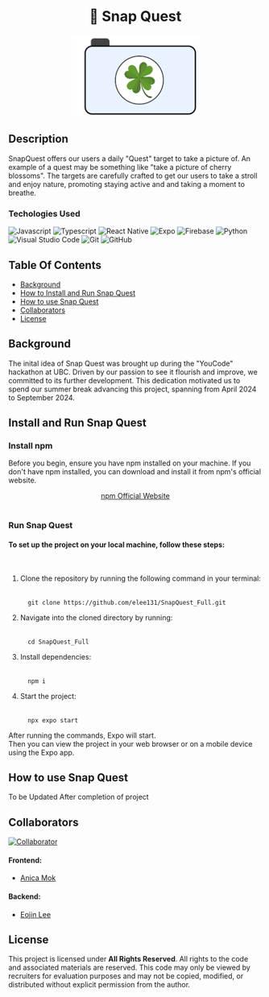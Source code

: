 <h1 align ="center">
   📸 Snap Quest
</h1>

<p align = "center">
<img src="assets/headerImage.png?raw=true" alt="snapQuest Image Logo"  width="50%" height="50%" />
</p>

## Description
SnapQuest offers our users a daily "Quest" target to take a picture of. An example of a quest may be something like "take a picture of cherry blossoms". The targets are carefully crafted to get our users to take a stroll and enjoy nature, promoting staying active and and taking a moment to breathe.


### Techologies Used

![Javascript](https://img.shields.io/badge/Javascript-F0DB4F?style=for-the-badge&labelColor=black&logo=javascript&logoColor=F0DB4F)
![Typescript](https://img.shields.io/badge/Typescript-007acc?style=for-the-badge&labelColor=black&logo=typescript&logoColor=007acc)
![React Native](https://img.shields.io/badge/React_Native-20232A?style=for-the-badge&logo=react&logoColor=61DAFB)
![Expo](https://img.shields.io/badge/expo-1C1E24?style=for-the-badge&logo=expo&logoColor=#D04A37)
![Firebase](https://img.shields.io/badge/firebase-a08021?style=for-the-badge&logo=firebase&logoColor=ffcd34)
![Python](https://img.shields.io/badge/python-3670A0?style=for-the-badge&logo=python&logoColor=ffdd54)
![Visual Studio Code](https://img.shields.io/badge/Visual%20Studio%20Code-0078d7.svg?style=for-the-badge&logo=visual-studio-code&logoColor=white)
![Git](https://img.shields.io/badge/Git-F05032?style=for-the-badge&logo=git&logoColor=white)
![GitHub](https://img.shields.io/badge/github-%23121011.svg?style=for-the-badge&logo=github&logoColor=white)

## Table Of Contents
- [Background](#background) 
- [How to Install and Run Snap Quest](#install_and_run) 
- [How to use Snap Quest](#useSnapQuest)
- [Collaborators](#collaborators)
- [License](#license)

## Background  
<a name="background"></a>
The inital idea of Snap Quest was brought up during the "YouCode" hackathon at UBC. Driven by our passion to see it flourish and improve, we committed to its further development. This dedication motivated us to spend our summer break advancing this project, spanning from April 2024 to September 2024. 

## Install and Run Snap Quest 
<a name="install_and_run"></a>
### Install npm 
Before you begin, ensure you have npm installed on your machine. If you don't have npm installed, you can download and install it from npm's official website.
<div align="center">
    <a href="https://www.npmjs.com">npm Official Website</a>
</div>
<br>

### Run Snap Quest 

<h4>To set up the project on your local machine, follow these steps:</h4>
<br>
<ol>
   <li>Clone the repository by running the following command in your terminal: 
      <br>
      <br>
      
      git clone https://github.com/elee131/SnapQuest_Full.git
      
   </li>
   <li>Navigate into the cloned directory by running:
      <br>
      <br>
      
      cd SnapQuest_Full
      
   </li>
    <li>Install dependencies:
      <br>
      <br>
      
      npm i
      
   </li>
   <li>Start the project:
      <br>
      <br>
      
      npx expo start
      
   </li>
</ol>
<p>After running the commands, Expo will start. <br>
Then you can view the project in your web browser or on a mobile device using the Expo app.</p>

## How to use Snap Quest
<a name="useSnapQuest"></a>
To be Updated After completion of project

## Collaborators 
<a name="collaborators"></a>
[![Collaborator](https://img.shields.io/badge/collaborator-2-green.svg)](https://github.com/Anica1004)

#### Frontend: 
- [Anica Mok](https://github.com/Anica1004)

#### Backend: 
- [Eojin Lee](https://github.com/elee131)

## License
This project is licensed under <b>All Rights Reserved</b>. All rights to the code and associated materials are reserved. This code may only be viewed by recruiters for evaluation purposes and may not be copied, modified, or distributed without explicit permission from the author.
<a name="license"></a>



